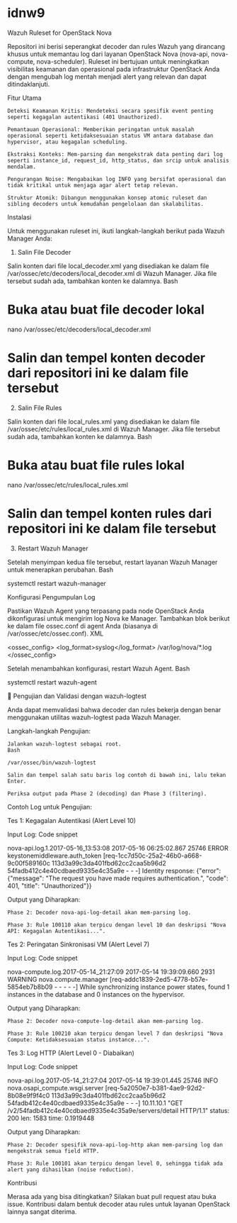 # idnw9

Wazuh Ruleset for OpenStack Nova

Repositori ini berisi seperangkat decoder dan rules Wazuh yang dirancang khusus untuk memantau log dari layanan OpenStack Nova (nova-api, nova-compute, nova-scheduler). Ruleset ini bertujuan untuk meningkatkan visibilitas keamanan dan operasional pada infrastruktur OpenStack Anda dengan mengubah log mentah menjadi alert yang relevan dan dapat ditindaklanjuti.

Fitur Utama

    Deteksi Keamanan Kritis: Mendeteksi secara spesifik event penting seperti kegagalan autentikasi (401 Unauthorized).

    Pemantauan Operasional: Memberikan peringatan untuk masalah operasional seperti ketidaksesuaian status VM antara database dan hypervisor, atau kegagalan scheduling.

    Ekstraksi Konteks: Mem-parsing dan mengekstrak data penting dari log seperti instance_id, request_id, http_status, dan srcip untuk analisis mendalam.

    Pengurangan Noise: Mengabaikan log INFO yang bersifat operasional dan tidak kritikal untuk menjaga agar alert tetap relevan.

    Struktur Atomik: Dibangun menggunakan konsep atomic ruleset dan sibling decoders untuk kemudahan pengelolaan dan skalabilitas.

Instalasi

Untuk menggunakan ruleset ini, ikuti langkah-langkah berikut pada Wazuh Manager Anda:

1. Salin File Decoder

Salin konten dari file local_decoder.xml yang disediakan ke dalam file /var/ossec/etc/decoders/local_decoder.xml di Wazuh Manager. Jika file tersebut sudah ada, tambahkan konten ke dalamnya.
Bash

# Buka atau buat file decoder lokal
nano /var/ossec/etc/decoders/local_decoder.xml

# Salin dan tempel konten decoder dari repositori ini ke dalam file tersebut

2. Salin File Rules

Salin konten dari file local_rules.xml yang disediakan ke dalam file /var/ossec/etc/rules/local_rules.xml di Wazuh Manager. Jika file tersebut sudah ada, tambahkan konten ke dalamnya.
Bash

# Buka atau buat file rules lokal
nano /var/ossec/etc/rules/local_rules.xml

# Salin dan tempel konten rules dari repositori ini ke dalam file tersebut

3. Restart Wazuh Manager

Setelah menyimpan kedua file tersebut, restart layanan Wazuh Manager untuk menerapkan perubahan.
Bash

systemctl restart wazuh-manager

Konfigurasi Pengumpulan Log

Pastikan Wazuh Agent yang terpasang pada node OpenStack Anda dikonfigurasi untuk mengirim log Nova ke Manager. Tambahkan blok <localfile> berikut ke dalam file ossec.conf di agent Anda (biasanya di /var/ossec/etc/ossec.conf).
XML

<ossec_config>
  <localfile>
    <log_format>syslog</log_format>
    <location>/var/log/nova/*.log</location>
  </localfile>
</ossec_config>

Setelah menambahkan konfigurasi, restart Wazuh Agent.
Bash

systemctl restart wazuh-agent

🔬 Pengujian dan Validasi dengan wazuh-logtest

Anda dapat memvalidasi bahwa decoder dan rules bekerja dengan benar menggunakan utilitas wazuh-logtest pada Wazuh Manager.

Langkah-langkah Pengujian:

    Jalankan wazuh-logtest sebagai root.
    Bash

    /var/ossec/bin/wazuh-logtest

    Salin dan tempel salah satu baris log contoh di bawah ini, lalu tekan Enter.

    Periksa output pada Phase 2 (decoding) dan Phase 3 (filtering).

Contoh Log untuk Pengujian:

Tes 1: Kegagalan Autentikasi (Alert Level 10)

Input Log:
Code snippet

nova-api.log.1.2017-05-16_13:53:08 2017-05-16 06:25:02.867 25746 ERROR keystonemiddleware.auth_token [req-1cc7d50c-25a2-46b0-a668-9c00f589160c 113d3a99c3da401fbd62cc2caa5b96d2 54fadb412c4e40cdbaed9335e4c35a9e - - -] Identity response: {"error": {"message": "The request you have made requires authentication.", "code": 401, "title": "Unauthorized"}}

Output yang Diharapkan:

    Phase 2: Decoder nova-api-log-detail akan mem-parsing log.

    Phase 3: Rule 100110 akan terpicu dengan level 10 dan deskripsi "Nova API: Kegagalan Autentikasi...".

Tes 2: Peringatan Sinkronisasi VM (Alert Level 7)

Input Log:
Code snippet

nova-compute.log.2017-05-14_21:27:09 2017-05-14 19:39:09.660 2931 WARNING nova.compute.manager [req-addc1839-2ed5-4778-b57e-5854eb7b8b09 - - - - -] While synchronizing instance power states, found 1 instances in the database and 0 instances on the hypervisor.

Output yang Diharapkan:

    Phase 2: Decoder nova-compute-log-detail akan mem-parsing log.

    Phase 3: Rule 100210 akan terpicu dengan level 7 dan deskripsi "Nova Compute: Ketidaksesuaian status instance...".

Tes 3: Log HTTP (Alert Level 0 - Diabaikan)

Input Log:
Code snippet

nova-api.log.2017-05-14_21:27:04 2017-05-14 19:39:01.445 25746 INFO nova.osapi_compute.wsgi.server [req-5a2050e7-b381-4ae9-92d2-8b08e9f9f4c0 113d3a99c3da401fbd62cc2caa5b96d2 54fadb412c4e40cdbaed9335e4c35a9e - - -] 10.11.10.1 "GET /v2/54fadb412c4e40cdbaed9335e4c35a9e/servers/detail HTTP/1.1" status: 200 len: 1583 time: 0.1919448

Output yang Diharapkan:

    Phase 2: Decoder spesifik nova-api-log-http akan mem-parsing log dan mengekstrak semua field HTTP.

    Phase 3: Rule 100101 akan terpicu dengan level 0, sehingga tidak ada alert yang dihasilkan (noise reduction).

Kontribusi

Merasa ada yang bisa ditingkatkan? Silakan buat pull request atau buka issue. Kontribusi dalam bentuk decoder atau rules untuk layanan OpenStack lainnya sangat diterima.
